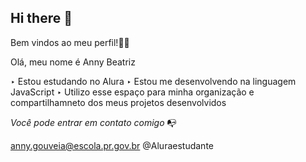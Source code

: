 ## Hi there 👋
Bem vindos ao meu perfil!💖💖

Olá, meu nome é Anny Beatriz

‣ Estou estudando no Alura
‣ Estou me desenvolvendo na linguagem JavaScript
‣ Utilizo esse espaço para minha organização e compartilhamneto dos meus projetos desenvolvidos 

_Você pode entrar em contato comigo_ 📭

anny.gouveia@escola.pr.gov.br 
@Aluraestudante
